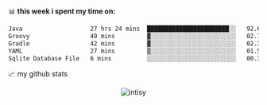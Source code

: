 📊 **this week i spent my time on:**
<!--START_SECTION:waka-->

```txt
Java                   27 hrs 24 mins  ███████████████████████░░   92.62 %
Groovy                 49 mins         ▓░░░░░░░░░░░░░░░░░░░░░░░░   02.79 %
Gradle                 42 mins         ▓░░░░░░░░░░░░░░░░░░░░░░░░   02.37 %
YAML                   27 mins         ▒░░░░░░░░░░░░░░░░░░░░░░░░   01.54 %
Sqlite Database File   6 mins          ░░░░░░░░░░░░░░░░░░░░░░░░░   00.36 %
```

<!--END_SECTION:waka-->


📈 my github stats

<p align="center"> <img src="https://github-readme-stats.vercel.app/api?username=intisy&show_icons=true&theme=gotham" alt="intisy" />




